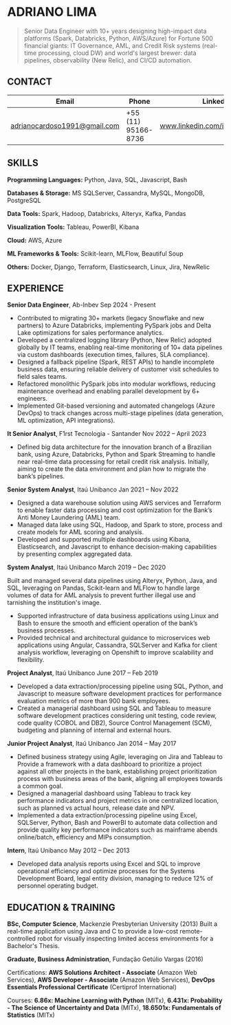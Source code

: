 # **ADRIANO LIMA**

> Senior Data Engineer with 10+ years designing high-impact data platforms (Spark, Databricks, Python, AWS/Azure) for Fortune 500 financial giants: IT Governance, AML, and Credit Risk systems (real-time processing, cloud DW) and world's largest brewer: data pipelines, observability (New Relic), and CI/CD automation.

## **CONTACT**

Email | Phone | LinkedIn
--- | --- | ---
adrianocardoso1991@gmail.com | +55 (11) 95166-8736 | www.linkedin.com/in/acardosolima

## **SKILLS**
**Programming Languages:** Python, Java, SQL, Javascript, Bash

**Databases & Storage:** MS SQLServer, Cassandra, MySQL, MongoDB, PostgreSQL

**Data Tools:** Spark, Hadoop, Databricks, Alteryx, Kafka, Pandas

**Visualization Tools:** Tableau, PowerBI, Kibana

**Cloud:** AWS, Azure

**ML Frameworks & Tools:** Scikit-learn, MLFlow, Beautiful Soup

**Others:** Docker, Django, Terraform, Elasticsearch, Linux, Jira, NewRelic


## **EXPERIENCE**


**Senior Data Engineer**, Ab-Inbev Sep 2024 - Present
- Contributed to migrating 30+ markets (legacy Snowflake and new partners) to Azure Databricks, implementing PySpark jobs and Delta Lake optimizations for sales performance analytics.
- Developed a centralized logging library (Python, New Relic) adopted globally by IT teams, enabling real-time monitoring of 10+ data pipelines via custom dashboards (execution times, failures, SLA compliance).
- Designed a fallback pipeline (Spark, REST APIs) to handle incomplete business data, ensuring reliable delivery of customer visit schedules to field sales teams.
- Refactored monolithic PySpark jobs into modular workflows, reducing maintenance overhead and enabling parallel development by 6+ engineers.
- Implemented Git-based versioning and automated changelogs (Azure DevOps) to track changes across multi-stage pipelines (data generation, ML optimization, API integrations).

**It Senior Analyst**, F1rst Tecnologia - Santander	Nov 2022 – April 2023
- Defined big data architecture for the innovation branch of a Brazilian bank, using Azure, Databricks, Python and Spark Streaming to handle near real-time data processing for retail credit risk analysis. Initially, aiming to create the data environment and plan how to migrate the bank’s pipelines.

**Senior System Analyst**, Itaú Unibanco	Jan 2021 – Nov 2022
- Designed a data warehouse solution using AWS services and Terraform to enable faster data processing and cost optimization for the Bank’s Anti Money Laundering (AML) team.
- Managed data lake using SQL, Hadoop, and Spark to store, process and create models for AML scoring and analysis.
- Developed and supported multiple dashboards using Kibana, Elasticsearch, and Javascript to enhance decision-making capabilities by presenting complex aggregated data.

**System Analyst**, Itaú Unibanco	March 2019 – Dec 2020

Built and managed several data pipelines using Alteryx, Python, Java, and SQL, leveraging on Pandas, Scikit-learn and MLFlow to handle large volumes of data for AML analysis to prevent further illegal use and tarnishing the institution's image.
- Supported infrastructure of data business applications using Linux and Bash to ensure the smooth and efficient operation of the bank’s business processes.
- Provided technical and architectural guidance to microservices web applications using Angular, Cassandra, SQLServer and Kafka for client analysis workflow, leveraging on Openshift to improve scalability and flexibility.

**Project Analyst**, Itaú Unibanco	June 2017 – Feb 2019
- Developed a data extraction/processing pipeline using SQL, Python, and Javascript to measure software development practices for performance evaluation metrics of more than 900 bank employees.
- Created a managerial dashboard using SQL and Tableau to measure software development practices considering unit testing, code review, code quality (COBOL and DB2), Source Control Management (SCM), budgeting and planning of internal and external hours.

**Junior Project Analyst**, Itaú Unibanco	Jan 2014 – May 2017
- Defined business strategy using Agile, leveraging on Jira and Tableau to Provide a framework with a data dashboard to prioritize a project against all other projects in the bank, establishing project prioritization process with business areas of the bank, aligning all employees towards a common goal. 
- Designed a managerial dashboard using Tableau to track key performance indicators and project metrics in one centralized location, such as planned vs actual hours, release date and NPV.
- Implemented a data extraction/processing pipeline using Excel, SQLServer, Python, Bash and PowerBI to automate data collection and provide quality key performance indicators such as mainframe abends online/batch, efficiency and MIPs consumption.

**Intern**, Itaú Unibanco	May 2012 – Dec 2013
- Developed data analysis reports using Excel and SQL to improve operational efficiency and optimize processes for the Systems Development Board, legal entity division, managing to reduce 12% of personnel operating budget.


## **EDUCATION & TRAINING**
**BSc, Computer Science**, Mackenzie Presbyterian University (2013)
Built a real-time application using Java and C to provide a low-cost remote-controlled robot for visually inspecting limited access environments for a Bachelor's Thesis.

**Graduate, Business Administration**, Fundação Getúlio Vargas (2016)

Certifications: **AWS Solutions Architect - Associate** (Amazon Web Services), **AWS Developer - Associate** (Amazon Web Services), **DevOps Essentials Professional Certificate** (Certiprof International)

Courses: **6.86x: Machine Learning with Python** (MITx), **6.431x: Probability - The Science of Uncertainty and Data** (MITx), **18.6501x: Fundamentals of Statistics** (MITx)


